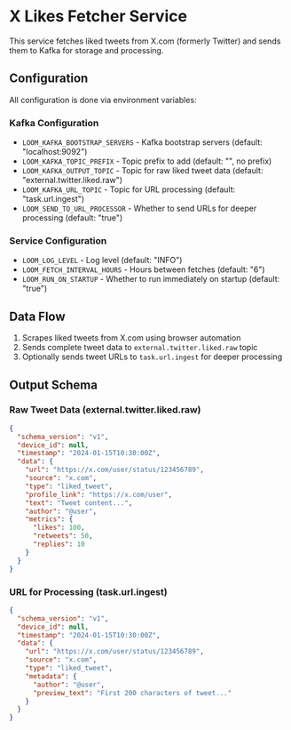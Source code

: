 # X Likes Fetcher Service

This service fetches liked tweets from X.com (formerly Twitter) and sends them to Kafka for storage and processing.

## Configuration

All configuration is done via environment variables:

### Kafka Configuration
- `LOOM_KAFKA_BOOTSTRAP_SERVERS` - Kafka bootstrap servers (default: "localhost:9092")
- `LOOM_KAFKA_TOPIC_PREFIX` - Topic prefix to add (default: "", no prefix)
- `LOOM_KAFKA_OUTPUT_TOPIC` - Topic for raw liked tweet data (default: "external.twitter.liked.raw")
- `LOOM_KAFKA_URL_TOPIC` - Topic for URL processing (default: "task.url.ingest")
- `LOOM_SEND_TO_URL_PROCESSOR` - Whether to send URLs for deeper processing (default: "true")

### Service Configuration
- `LOOM_LOG_LEVEL` - Log level (default: "INFO")
- `LOOM_FETCH_INTERVAL_HOURS` - Hours between fetches (default: "6")
- `LOOM_RUN_ON_STARTUP` - Whether to run immediately on startup (default: "true")

## Data Flow

1. Scrapes liked tweets from X.com using browser automation
2. Sends complete tweet data to `external.twitter.liked.raw` topic
3. Optionally sends tweet URLs to `task.url.ingest` for deeper processing

## Output Schema

### Raw Tweet Data (external.twitter.liked.raw)
```json
{
  "schema_version": "v1",
  "device_id": null,
  "timestamp": "2024-01-15T10:30:00Z",
  "data": {
    "url": "https://x.com/user/status/123456789",
    "source": "x.com",
    "type": "liked_tweet",
    "profile_link": "https://x.com/user",
    "text": "Tweet content...",
    "author": "@user",
    "metrics": {
      "likes": 100,
      "retweets": 50,
      "replies": 10
    }
  }
}
```

### URL for Processing (task.url.ingest)
```json
{
  "schema_version": "v1",
  "device_id": null,
  "timestamp": "2024-01-15T10:30:00Z",
  "data": {
    "url": "https://x.com/user/status/123456789",
    "source": "x.com",
    "type": "liked_tweet",
    "metadata": {
      "author": "@user",
      "preview_text": "First 200 characters of tweet..."
    }
  }
}
```
